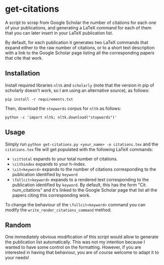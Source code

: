 # get-citations

A script to scrap from Google Scholar the number of citations for each one
of your publications, and generating a LaTeX command for each of them
that you can later insert in your LaTeX publication list.

By default, for each publication it generates two LaTeX commands that expand
either to the raw number of citations, or to a short text description with a
link to the Google Scholar page listing all the corresponding papers that cite
that work.

## Installation

Install required libraries `nltk` and `scholarly` (note that the version in pip
of scholarly doesn't work, so I am using an alternative source), as follows:

`pip install -r requirements.txt`


Then, download the `stopwords` corpus for `nltk` as follows:

`python -c 'import nltk; nltk.download("stopwords")'`


## Usage

Simply run `python get-citations.py <your_name> -o citations.tex` and the
`citations.tex` file will get populated with the following LaTeX commands:

* `\cittotal` expands to your total number of citations.
* `\cithindex` expands to your h-index.
* `\cit<keyword>` expands to the number of citations corresponding to the publication identified by `keyword`
* `\fullcit<keyword>` expands to a rendered text corresponding to the publication identified by `keyword`. By default, this has the form "Cit. num_citations" and
it's linked to the Google Scholar page that list all the papers citing this corresponding work.

To change the behaviour of the `\fullcit<keyword>` command you can modify the 
`write_render_citations_command` method.

## Random

One immediately obvious modification of this script would allow to generate
the publication list automatically. This was not my intention because I wanted
to have some control on the formatting. However, if you are interested
in having that behaviour, you are of course welcome to adapt it to your needs!
